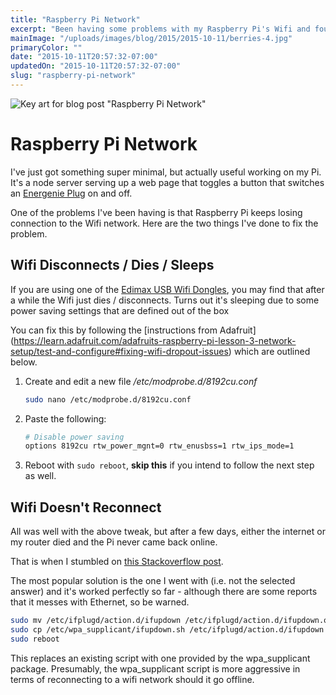 ```yaml
---
title: "Raspberry Pi Network"
excerpt: "Been having some problems with my Raspberry Pi's Wifi and found two things that seem to have tremendously."
mainImage: "/uploads/images/blog/2015/2015-10-11/berries-4.jpg"
primaryColor: ""
date: "2015-10-11T20:57:32-07:00"
updatedOn: "2015-10-11T20:57:32-07:00"
slug: "raspberry-pi-network"
---
```

![Key art for blog post "Raspberry Pi Network"](/uploads/images/blog/2015/2015-10-11/berries-4.jpg)

# Raspberry Pi Network

I've just got something super minimal, but actually useful working on my Pi. It's a node server serving up a web page that toggles a button that switches an [Energenie Plug](https://energenie4u.co.uk/catalogue/category/Raspberry-Pi-Accessories) on and off.

One of the problems I've been having is that Raspberry Pi  keeps losing connection to the Wifi network. Here are the two things I've done to fix the problem.

## Wifi Disconnects / Dies / Sleeps

If you are using one of the [Edimax USB Wifi Dongles](http://www.amazon.co.uk/Edimax-EW-7811UN-150Mbps-Wireless-Adapter/dp/B003MTTJOY), you may find that after a while the Wifi just dies / disconnects. Turns out it's sleeping due to some power saving settings that are defined out of the box

You can fix this by following the [instructions from Adafruit] (https://learn.adafruit.com/adafruits-raspberry-pi-lesson-3-network-setup/test-and-configure#fixing-wifi-dropout-issues) which are outlined below.

1.  Create and edit a new file */etc/modprobe.d/8192cu.conf*

    ```bash
    sudo nano /etc/modprobe.d/8192cu.conf
    ```

1.  Paste the following:

    ```bash
    # Disable power saving
    options 8192cu rtw_power_mgnt=0 rtw_enusbss=1 rtw_ips_mode=1
    ```

1. Reboot with `sudo reboot`, **skip this** if you intend to follow the next step as well.

## Wifi Doesn't Reconnect

All was well with the above tweak, but after a few days, either the internet or my router died and the Pi never came back online.

That is when I stumbled on [this Stackoverflow post](http://raspberrypi.stackexchange.com/questions/4120/how-to-automatically-reconnect-wifi).

The most popular solution is the one I went with (i.e. not the selected answer) and it's worked perfectly so far - although there are some reports that it messes with Ethernet, so be warned.

```bash
sudo mv /etc/ifplugd/action.d/ifupdown /etc/ifplugd/action.d/ifupdown.original
sudo cp /etc/wpa_supplicant/ifupdown.sh /etc/ifplugd/action.d/ifupdown
sudo reboot
```

This replaces an existing script with one provided by the wpa\_supplicant package. Presumably, the wpa\_supplicant script is more aggressive in terms of reconnecting to a wifi network should it go offline.
